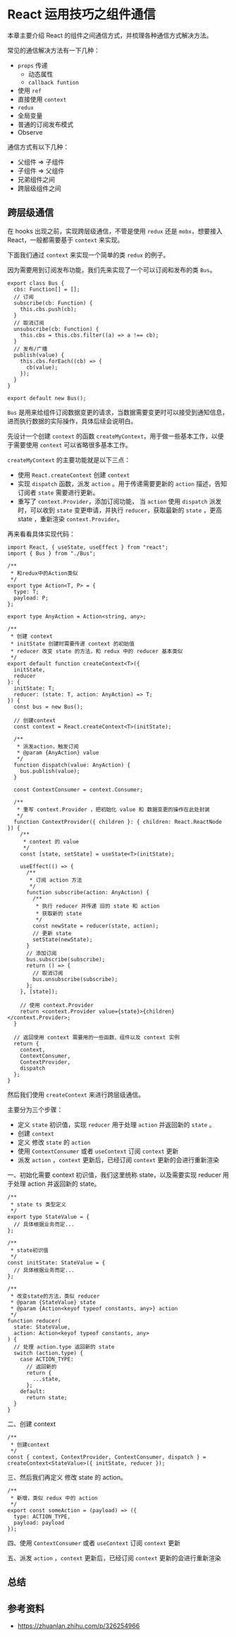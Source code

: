 # React 运用技巧之组件通信

本章主要介绍 React 的组件之间通信方式，并梳理各种通信方式解决方法。

常见的通信解决方法有一下几种：

- `props` 传递
  - 动态属性
  - `callback funtion`
- 使用 `ref`
- 直接使用 `context` 
- `redux`
- 全局变量
- 普通的订阅发布模式
- Observe


通信方式有以下几种：

- 父组件 => 子组件
- 子组件 => 父组件
- 兄弟组件之间
- 跨层级组件之间

## 跨层级通信

在 hooks 出现之前，实现跨层级通信，不管是使用 `redux` 还是 `mobx`，想要接入 React，一般都需要基于 `context` 来实现。

下面我们通过 `context` 来实现一个简单的类 `redux` 的例子。

因为需要用到订阅发布功能，我们先来实现了一个可以订阅和发布的类 `Bus`。

```tsx
export class Bus {
  cbs: Function[] = [];
  // 订阅
  subscribe(cb: Function) {
    this.cbs.push(cb);
  }
  // 取消订阅
  unsubscribe(cb: Function) {
    this.cbs = this.cbs.filter((a) => a !== cb);
  }
  // 发布/广播
  publish(value) {
    this.cbs.forEach((cb) => {
      cb(value);
    });
  }
}

export default new Bus();
```

`Bus` 是用来给组件订阅数据变更的请求，当数据需要变更时可以接受到通知信息，进而执行数据的实际操作，具体后续会说明白。

先设计一个创建 `context` 的函数 `createMyContext`，用于做一些基本工作，以便于需要使用 `context` 可以省略很多基本工作。

`createMyContext` 的主要功能就是以下三点：

- 使用 `React.createContext` 创建 `context`
- 实现 `dispatch` 函数，派发 `action` 。用于传递需要更新的 `action` 描述，告知订阅者 `state` 需要进行更新。
- 重写了 `context.Provider`，添加订阅功能， 当 `action` 使用 `dispatch` 派发时，可以收到 `state` 变更申请，并执行 `reducer`，获取最新的 `state` ，更高 state ，重新渲染 `context.Provider`。

再来看看具体实现代码：

```tsx
import React, { useState, useEffect } from "react";
import { Bus } from "./Bus";

/**
 * 和redux中的Action类似
 */
export type Action<T, P> = {
  type: T;
  payload: P;
};

export type AnyAction = Action<string, any>;

/**
 * 创建 context
 * initState 创建时需要传递 context 的初始值
 * reducer 改变 state 的方法，和 redux 中的 reducer 基本类似
 */
export default function createContext<T>({
  initState,
  reducer
}: {
  initState: T;
  reducer: (state: T, action: AnyAction) => T;
}) {
  const bus = new Bus();

  // 创建context
  const context = React.createContext<T>(initState);

  /**
   * 派发action，触发订阅
   * @param {AnyAction} value
   */
  function dispatch(value: AnyAction) {
    bus.publish(value);
  }

  const ContextConsumer = context.Consumer;

  /**
   * 重写 context.Provider ，把初始化 value 和 数据变更的操作在此处封装
   */
  function ContextProvider({ children }: { children: React.ReactNode }) {
    /**
     * context 的 value
     */
    const [state, setState] = useState<T>(initState);

    useEffect(() => {
      /**
       * 订阅 action 方法
       */
      function subscribe(action: AnyAction) {
        /**
         * 执行 reducer 并传递 旧的 state 和 action
         * 获取新的 state
         */
        const newState = reducer(state, action);
        // 更新 state
        setState(newState);
      }
      // 添加订阅
      bus.subscribe(subscribe);
      return () => {
        // 取消订阅
        bus.unsubscribe(subscribe);
      };
    }, [state]);

    // 使用 context.Provider
    return <context.Provider value={state}>{children}</context.Provider>;
  }

  // 返回使用 context 需要用的一些函数、组件以及 context 实例
  return {
    context,
    ContextConsumer,
    ContextProvider,
    dispatch
  };
}
```

然后我们使用 `createContext` 来进行跨层级通信。

主要分为三个步骤：

- 定义 `state` 初识值，实现 `reducer` 用于处理 `action` 并返回新的 `state` 。
- 创建 `context` 
- 定义 修改 `state` 的 `action`
- 使用 `ContextConsumer` 或者 `useContext` 订阅 `context` 更新
- 派发 `action` ，`context` 更新后，已经订阅 `context` 更新的会进行重新渲染

一、初始化需要 context 初识值，我们这里统称 state，以及需要实现 reducer 用于处理 action 并返回新的 state。

```tsx
/**
 * state ts 类型定义
 */
export type StateValue = {
  // 具体根据业务而定...
};

/**
 * state初识值
 */
const initState: StateValue = {
  // 具体根据业务而定...
};

/**
 * 改变state的方法，类似 reducer
 * @param {StateValue} state
 * @param {Action<keyof typeof constants, any>} action
 */
function reducer(
  state: StateValue,
  action: Action<keyof typeof constants, any>
) {
  // 处理 action.type 返回新的 state
  switch (action.type) {
    case ACTION_TYPE:
      // 返回新的
      return {
        ...state,
      };
    default:
      return state;
  }
}
```

二、创建 context 

```tsx
/**
 * 创建context
 */
const { context, ContextProvider, ContextConsumer, dispatch } = createContext<StateValue>({ initState, reducer });
```

三、然后我们再定义 修改 state 的 action。

```tsx
/**
 * 新增，类似 redux 中的 action
 */
export const someAction = (payload) => ({
  type: ACTION_TYPE,
  payload: payload
});
```

四、使用 `ContextConsumer` 或者 `useContext` 订阅 `context` 更新

五、派发 `action` ，`context` 更新后，已经订阅 `context` 更新的会进行重新渲染



## 总结

## 参考资料

- https://zhuanlan.zhihu.com/p/326254966